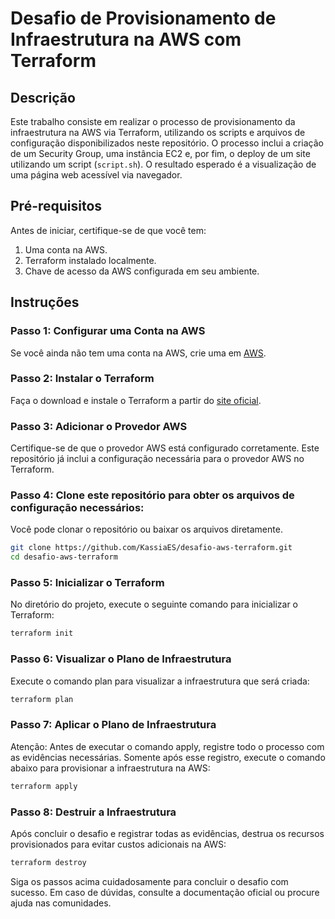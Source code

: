 # Desafio de Provisionamento de Infraestrutura na AWS com Terraform

## Descrição

Este trabalho consiste em realizar o processo de provisionamento da infraestrutura na AWS via Terraform, utilizando os scripts e arquivos de configuração disponibilizados neste repositório. O processo inclui a criação de um Security Group, uma instância EC2 e, por fim, o deploy de um site utilizando um script (`script.sh`). O resultado esperado é a visualização de uma página web acessível via navegador.

## Pré-requisitos

Antes de iniciar, certifique-se de que você tem:

1. Uma conta na AWS.
2. Terraform instalado localmente.
3. Chave de acesso da AWS configurada em seu ambiente.

## Instruções

### Passo 1: Configurar uma Conta na AWS

Se você ainda não tem uma conta na AWS, crie uma em [AWS](https://aws.amazon.com/).

### Passo 2: Instalar o Terraform

Faça o download e instale o Terraform a partir do [site oficial](https://www.terraform.io/downloads.html).

### Passo 3: Adicionar o Provedor AWS

Certifique-se de que o provedor AWS está configurado corretamente. Este repositório já inclui a configuração necessária para o provedor AWS no Terraform.

### Passo 4: Clone este repositório para obter os arquivos de configuração necessários:

Você pode clonar o repositório ou baixar os arquivos diretamente.
```bash
git clone https://github.com/KassiaES/desafio-aws-terraform.git
cd desafio-aws-terraform
```

### Passo 5: Inicializar o Terraform

No diretório do projeto, execute o seguinte comando para inicializar o Terraform:

```bash
terraform init
```
### Passo 6: Visualizar o Plano de Infraestrutura
Execute o comando plan para visualizar a infraestrutura que será criada:

```bash
terraform plan
```

### Passo 7: Aplicar o Plano de Infraestrutura
Atenção: Antes de executar o comando apply, registre todo o processo com as evidências necessárias. Somente após esse registro, execute o comando abaixo para provisionar a infraestrutura na AWS:

```bash
terraform apply
```
### Passo 8: Destruir a Infraestrutura
Após concluir o desafio e registrar todas as evidências, destrua os recursos provisionados para evitar custos adicionais na AWS:

```bash
terraform destroy
```

Siga os passos acima cuidadosamente para concluir o desafio com sucesso. Em caso de dúvidas, consulte a documentação oficial ou procure ajuda nas comunidades.


